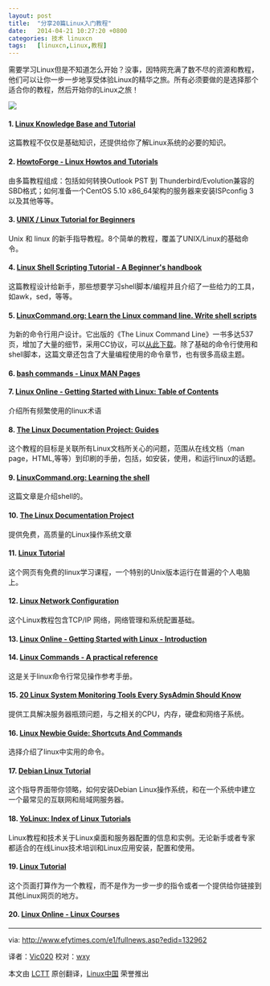 ```yaml
---
layout: post
title:	"分享20篇Linux入门教程"
date:	2014-04-21 10:27:20 +0800 
categories:	技术 linuxcn 
tags:	[linuxcn,Linux,教程]
---
```



需要学习Linux但是不知道怎么开始？没事，因特网充满了数不尽的资源和教程，他们可以让你一步一步地享受体验Linux的精华之旅。所有必须要做的是选择那个适合你的教程，然后开始你的Linux之旅！


![](/Asserts/Images//attachment/album/201404/21/102725rziuigazieaxqhh2.jpg)


#### 1. [Linux Knowledge Base and Tutorial](http://www.linux-tutorial.info/)


这篇教程不仅仅是基础知识，还提供给你了解Linux系统的必要的知识。


#### 2. [HowtoForge - Linux Howtos and Tutorials](http://www.howtoforge.com/)


由多篇教程组成：包括如何转换Outlook PST 到 Thunderbird/Evolution兼容的SBD格式；如何准备一个CentOS 5.10 x86\_64架构的服务器来安装ISPconfig 3 以及其他等等。


#### 3. [UNIX / Linux Tutorial for Beginners](http://www.ee.surrey.ac.uk/Teaching/Unix/)


Unix 和 linux 的新手指导教程。8个简单的教程，覆盖了UNIX/Linux的基础命令。


#### 4. [Linux Shell Scripting Tutorial - A Beginner's handbook](http://www.freeos.com/guides/lsst/)


这篇教程设计给新手，那些想要学习shell脚本/编程并且介绍了一些给力的工具，如awk，sed，等等。


#### 5. [LinuxCommand.org: Learn the Linux command line. Write shell scripts](http://www.linuxcommand.org/)


为新的命令行用户设计。它出版的《The Linux Command Line》一书多达537页，增加了大量的细节，采用CC协议，可以[从此下载](http://sourceforge.net/projects/linuxcommand/files/TLCL/13.07/TLCL-13.07.pdf/download)。除了基础的命令行使用和shell脚本，这篇文章还包含了大量编程使用的命令章节，也有很多高级主题。


#### 6. [bash commands - Linux MAN Pages](http://ss64.com/bash/)


#### 7. [Linux Online - Getting Started with Linux: Table of Contents](http://www.linux.org/)


介绍所有频繁使用的linux术语


#### 8. [The Linux Documentation Project: Guides](http://www.tldp.org/guides.html)


这个教程的目标是关联所有Linux文档所关心的问题，范围从在线文档（man page，HTML,等等）到印刷的手册，包括，如安装，使用，和运行linux的话题。


#### 9. [LinuxCommand.org: Learning the shell](http://www.linuxcommand.org/learning_the_shell.php)


这篇文章是介绍shell的。


#### 10. [The Linux Documentation Project](http://www.tldp.org/)


提供免费，高质量的Linux操作系统文章


#### 11. [Linux Tutorial](http://www.lowfatlinux.com/)


这个网页有免费的linux学习课程，一个特别的Unix版本运行在普遍的个人电脑上。


#### 12. [Linux Network Configuration](http://www.yolinux.com/TUTORIALS/LinuxTutorialNetworking.html)


这个Linux教程包含TCP/IP 网络，网络管理和系统配置基础。


#### 13. [Linux Online - Getting Started with Linux - Introduction](http://www.linux.org/)


#### 14. [Linux Commands - A practical reference](http://www.pixelbeat.org/cmdline.html)


这是关于linux命令行常见操作参考手册。


#### 15. [20 Linux System Monitoring Tools Every SysAdmin Should Know](http://www.cyberciti.biz/tips/top-linux-monitoring-tools.html)


提供工具解决服务器瓶颈问题，与之相关的CPU，内存，硬盘和网络子系统。


#### 16. [Linux Newbie Guide: Shortcuts And Commands](http://www.unixguide.net/linux/linuxshortcuts.shtml)


选择介绍了linux中实用的命令。


#### 17. [Debian Linux Tutorial](http://www.aboutdebian.com/)


这个指导界面带你领略，如何安装Debian Linux操作系统，和在一个系统中建立一个最常见的互联网和局域网服务器。


#### 18. [YoLinux: Index of Linux Tutorials](http://www.yolinux.com/TUTORIALS/)


Linux教程和技术关于Linux桌面和服务器配置的信息和实例。无论新手或者专家都适合的在线Linux技术培训和Linux应用安装，配置和使用。


#### 19. [Linux Tutorial](http://www.linux-tutorial.info/modules.php?name=MContent&pageid=224)


这个页面打算作为一个教程，而不是作为一步一步的指令或者一个提供给你链接到其他Linux网页的地方。


#### 20. [Linux Online - Linux Courses](http://www.linux.org/)




---


via: <http://www.efytimes.com/e1/fullnews.asp?edid=132962>


译者：[Vic020](http://www.vicyu.net) 校对：[wxy](https://github.com/wxy)


本文由 [LCTT](https://github.com/LCTT/TranslateProject) 原创翻译，[Linux中国](http://linux.cn/) 荣誉推出

